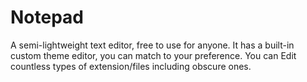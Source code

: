 # Notepad
A semi-lightweight text editor, free to use for anyone.
It has a built-in custom theme editor, you can match to your preference.
You can Edit countless types of extension/files including obscure ones.
